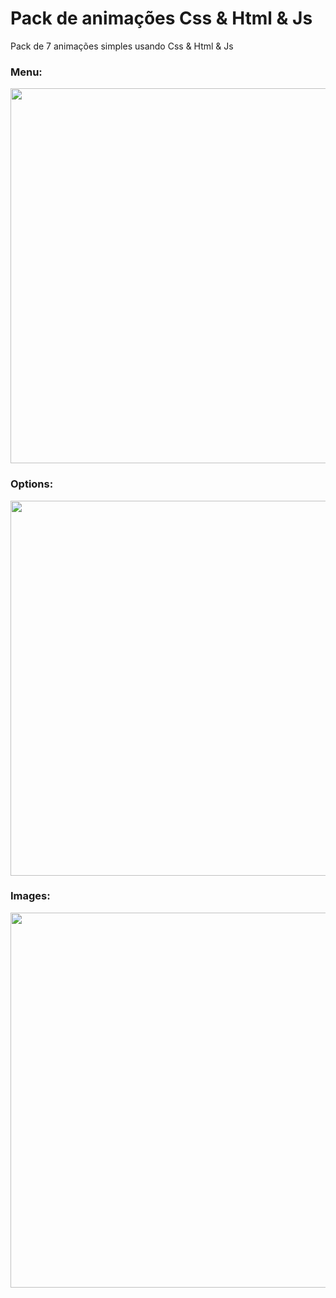 # Pack de animações Css & Html & Js
Pack de 7 animações simples usando Css & Html & Js

<h3>Menu:</h3>

<img src="https://user-images.githubusercontent.com/45234913/126676499-9fe928d2-82f5-40d6-a5b6-5c4047c9196c.gif" width="600px" />

<h3>Options:</h3>

<img src="https://user-images.githubusercontent.com/45234913/126677777-7d66d217-ee39-4929-ad9f-5ee094a5b8be.gif" width="600px" />

<h3>Images:</h3>

<img src="https://user-images.githubusercontent.com/45234913/126678170-9b1153d9-c0fb-4fd3-ac3d-7f317088c0b1.gif" width="600px" />


